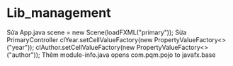 # Lib_management

Sửa App.java 
	scene = new Scene(loadFXML("primary"));
Sửa PrimaryController
	clYear.setCellValueFactory(new PropertyValueFactory<>("year"));
	clAuthor.setCellValueFactory(new PropertyValueFactory<>("author"));
Thêm module-info.java
	opens com.pqm.pojo to javafx.base